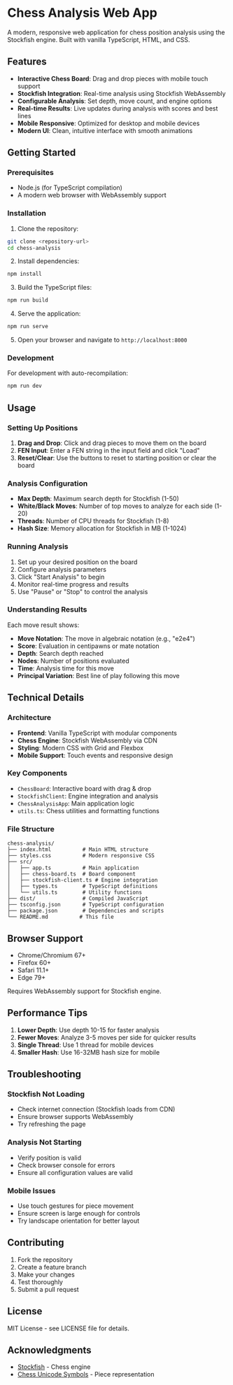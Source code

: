 # Chess Analysis Web App

A modern, responsive web application for chess position analysis using the Stockfish engine. Built with vanilla TypeScript, HTML, and CSS.

## Features

- **Interactive Chess Board**: Drag and drop pieces with mobile touch support
- **Stockfish Integration**: Real-time analysis using Stockfish WebAssembly
- **Configurable Analysis**: Set depth, move count, and engine options
- **Real-time Results**: Live updates during analysis with scores and best lines
- **Mobile Responsive**: Optimized for desktop and mobile devices
- **Modern UI**: Clean, intuitive interface with smooth animations

## Getting Started

### Prerequisites

- Node.js (for TypeScript compilation)
- A modern web browser with WebAssembly support

### Installation

1. Clone the repository:
```bash
git clone <repository-url>
cd chess-analysis
```

2. Install dependencies:
```bash
npm install
```

3. Build the TypeScript files:
```bash
npm run build
```

4. Serve the application:
```bash
npm run serve
```

5. Open your browser and navigate to `http://localhost:8000`

### Development

For development with auto-recompilation:
```bash
npm run dev
```

## Usage

### Setting Up Positions

1. **Drag and Drop**: Click and drag pieces to move them on the board
2. **FEN Input**: Enter a FEN string in the input field and click "Load"
3. **Reset/Clear**: Use the buttons to reset to starting position or clear the board

### Analysis Configuration

- **Max Depth**: Maximum search depth for Stockfish (1-50)
- **White/Black Moves**: Number of top moves to analyze for each side (1-20)
- **Threads**: Number of CPU threads for Stockfish (1-8)
- **Hash Size**: Memory allocation for Stockfish in MB (1-1024)

### Running Analysis

1. Set up your desired position on the board
2. Configure analysis parameters
3. Click "Start Analysis" to begin
4. Monitor real-time progress and results
5. Use "Pause" or "Stop" to control the analysis

### Understanding Results

Each move result shows:
- **Move Notation**: The move in algebraic notation (e.g., "e2e4")
- **Score**: Evaluation in centipawns or mate notation
- **Depth**: Search depth reached
- **Nodes**: Number of positions evaluated
- **Time**: Analysis time for this move
- **Principal Variation**: Best line of play following this move

## Technical Details

### Architecture

- **Frontend**: Vanilla TypeScript with modular components
- **Chess Engine**: Stockfish WebAssembly via CDN
- **Styling**: Modern CSS with Grid and Flexbox
- **Mobile Support**: Touch events and responsive design

### Key Components

- `ChessBoard`: Interactive board with drag & drop
- `StockfishClient`: Engine integration and analysis
- `ChessAnalysisApp`: Main application logic
- `utils.ts`: Chess utilities and formatting functions

### File Structure

```
chess-analysis/
├── index.html          # Main HTML structure
├── styles.css          # Modern responsive CSS
├── src/
│   ├── app.ts          # Main application
│   ├── chess-board.ts  # Board component
│   ├── stockfish-client.ts # Engine integration
│   ├── types.ts        # TypeScript definitions
│   └── utils.ts        # Utility functions
├── dist/               # Compiled JavaScript
├── tsconfig.json       # TypeScript configuration
├── package.json        # Dependencies and scripts
└── README.md          # This file
```

## Browser Support

- Chrome/Chromium 67+
- Firefox 60+
- Safari 11.1+
- Edge 79+

Requires WebAssembly support for Stockfish engine.

## Performance Tips

1. **Lower Depth**: Use depth 10-15 for faster analysis
2. **Fewer Moves**: Analyze 3-5 moves per side for quicker results
3. **Single Thread**: Use 1 thread for mobile devices
4. **Smaller Hash**: Use 16-32MB hash size for mobile

## Troubleshooting

### Stockfish Not Loading
- Check internet connection (Stockfish loads from CDN)
- Ensure browser supports WebAssembly
- Try refreshing the page

### Analysis Not Starting
- Verify position is valid
- Check browser console for errors
- Ensure all configuration values are valid

### Mobile Issues
- Use touch gestures for piece movement
- Ensure screen is large enough for controls
- Try landscape orientation for better layout

## Contributing

1. Fork the repository
2. Create a feature branch
3. Make your changes
4. Test thoroughly
5. Submit a pull request

## License

MIT License - see LICENSE file for details.

## Acknowledgments

- [Stockfish](https://stockfishchess.org/) - Chess engine
- [Chess Unicode Symbols](https://en.wikipedia.org/wiki/Chess_symbols_in_Unicode) - Piece representation 